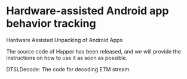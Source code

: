 # Hardware-assisted Android app behavior tracking
Hardware Assisted Unpacking of Android Apps

The source code of Happer has been released, and we will provide the instructions on how to use it as soon as possible.

DTSLDecode: The code for decoding ETM stream.

